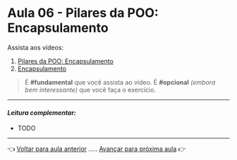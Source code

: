 # Aula 06 - Pilares da POO: Encapsulamento

Assista aos vídeos: 

  1. [Pilares da POO: Encapsulamento](https://youtu.be/1wYRGFXpVlg)
  1. [Encapsulamento](https://youtu.be/x4JfzV0Wb5w)

> É **#fundamental** que você assista ao vídeo. É **#opcional** _(embora bem interessante)_ que você faça o exercício.

---

#### _Leitura complementar:_

* TODO

---

👈 [Voltar para aula anterior](../aula05/aula.md) ..... [Avançar para próxima aula](../aula07/aula.md) 👉    